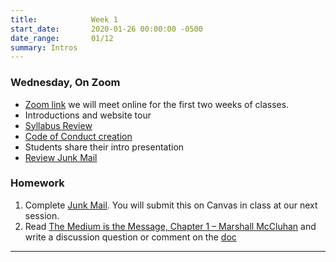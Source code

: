 ```yaml
---
title:            Week 1
start_date:       2020-01-26 00:00:00 -0500
date_range:       01/12
summary: Intros
---
```


### Wednesday, On Zoom

- [Zoom link](https://zoom.us/j/7047994536?pwd=RThBZ0oyWHd5M2RZcmFNQUVwUFJHUT09) we will meet online for the first two weeks of classes.
- Introductions and website tour
- [Syllabus Review](/syllabus)
- [Code of Conduct creation](https://paper.dropbox.com/doc/S22-Penn-Graphic-Design-Names-and-Code-of-Conduct--BZ3Gc9U_QPH5F7~SQ8WyXdilAQ-rkH72Alu2IHxolZiOxZmz)
- Students share their intro presentation
- [Review Junk Mail](../projects/junk)

### Homework

1. Complete [Junk Mail](../projects/junk). You will submit this on Canvas in class at our next session.
2. Read [The Medium is the Message, Chapter 1 – Marshall McCluhan](https://web.mit.edu/allanmc/www/mcluhan.mediummessage.pdf) and write a discussion question or comment on the [doc](https://paper.dropbox.com/doc/Penn-Graphic-Design-S22-Reading-Reflections--BZ1ZhrHadgV1rGhdIUdlRYzPAQ-SIgYryvv4DmHrDb54BTlB)

---

